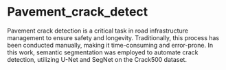 # Pavement_crack_detect
Pavement crack detection is a critical task in road infrastructure management to ensure safety and longevity. Traditionally, this process has been conducted manually, making it time-consuming and error-prone. In this work, semantic segmentation was employed to automate crack detection, utilizing U-Net and SegNet on the Crack500 dataset.

